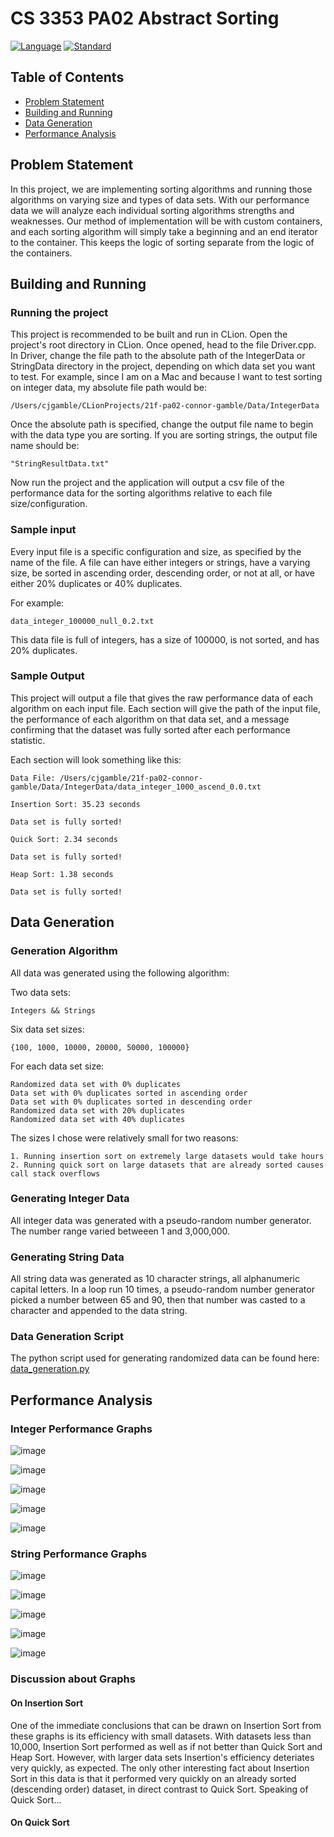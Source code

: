 # CS 3353 PA02 Abstract Sorting
[![Language](https://img.shields.io/badge/language-C++-blue.svg)](https://isocpp.org/)
[![Standard](https://img.shields.io/badge/c%2B%2B-17-blue.svg)](https://en.wikipedia.org/wiki/C%2B%2B17)

## Table of Contents
* [Problem Statement](#problem-statement)
* [Building and Running](#building-and-running)
* [Data Generation](#data-generation)
* [Performance Analysis](#performance-analysis)

## Problem Statement
In this project, we are implementing sorting algorithms and running those algorithms on varying size and types of data sets. 
With our performance data we will analyze each individual sorting algorithms strengths and weaknesses.
Our method of implementation will be with custom containers, and each sorting algorithm will simply take a beginning and an end iterator to the container.
This keeps the logic of sorting separate from the logic of the containers. 

## Building and Running

### Running the project
This project is recommended to be built and run in CLion. Open the project's root directory in CLion. 
Once opened, head to the file Driver.cpp. In Driver, change the file path to the absolute path of the IntegerData 
or StringData directory in the project, depending on which data set you want to test.
For example, since I am on a Mac and because I want to test sorting on integer data, my absolute file path would be: 
```
/Users/cjgamble/CLionProjects/21f-pa02-connor-gamble/Data/IntegerData
```
Once the absolute path is specified, change the output file name to begin with the data type you are sorting. 
If you are sorting strings, the output file name should be: 
```
"StringResultData.txt"
```
Now run the project and the application will output a csv file of the performance data for the sorting algorithms relative to each file size/configuration.

### Sample input
Every input file is a specific configuration and size, as specified by the name of the file. 
A file can have either integers or strings, have a varying size, be sorted in ascending order, descending order, or not at all, or have either 20% duplicates or 40% duplicates. 

For example:
```
data_integer_100000_null_0.2.txt
```
This data file is full of integers, has a size of 100000, is not sorted, and has 20% duplicates. 

### Sample Output
This project will output a file that gives the raw performance data of each algorithm on each input file. 
Each section will give the path of the input file, the performance of each algorithm on that data set, and a message confirming 
that the dataset was fully sorted after each performance statistic.

Each section will look something like this:
```
Data File: /Users/cjgamble/21f-pa02-connor-gamble/Data/IntegerData/data_integer_1000_ascend_0.0.txt

Insertion Sort: 35.23 seconds

Data set is fully sorted!

Quick Sort: 2.34 seconds

Data set is fully sorted!

Heap Sort: 1.38 seconds

Data set is fully sorted!
```
## Data Generation

### Generation Algorithm
All data was generated using the following algorithm:

Two data sets:
```
Integers && Strings
```

Six data set sizes: 
```
{100, 1000, 10000, 20000, 50000, 100000}
```

For each data set size:
```
Randomized data set with 0% duplicates
Data set with 0% duplicates sorted in ascending order
Data set with 0% duplicates sorted in descending order
Randomized data set with 20% duplicates
Randomized data set with 40% duplicates
```
The sizes I chose were relatively small for two reasons:
```
1. Running insertion sort on extremely large datasets would take hours
2. Running quick sort on large datasets that are already sorted causes call stack overflows
```

### Generating Integer Data
All integer data was generated with a pseudo-random number generator. 
The number range varied betweeen 1 and 3,000,000. 

### Generating String Data
All string data was generated as 10 character strings, all alphanumeric capital letters. In a loop run 10 times, a pseudo-random number generator picked a number between 65 and 90, then that number was casted to a character and appended to the data string.

### Data Generation Script
The python script used for generating randomized data can be found here:
[data_generation.py](./Data/data_generation.py)

## Performance Analysis

### Integer Performance Graphs
![image](https://user-images.githubusercontent.com/78129094/137661526-cf0ea9c0-6eb2-4975-b8dc-1ab06a230972.png)


![image](https://user-images.githubusercontent.com/78129094/137661604-688ca0ed-002a-4100-b1ed-4620c05cb566.png)

![image](https://user-images.githubusercontent.com/78129094/137661625-cee3edc8-ce46-4ab0-840e-1cdbb64b20e7.png)

![image](https://user-images.githubusercontent.com/78129094/137661651-536c4b28-e7d7-46d3-9927-9fb6786c2b2b.png)

![image](https://user-images.githubusercontent.com/78129094/137661670-63b2ed4d-776a-4ce1-a257-7b09532b9f01.png)

### String Performance Graphs

![image](https://user-images.githubusercontent.com/78129094/137663740-46a68f1c-6b6b-4068-b137-7eed526ca907.png)

![image](https://user-images.githubusercontent.com/78129094/137663752-fc6f9b1a-97e2-439f-86e8-461bc62f2dad.png)

![image](https://user-images.githubusercontent.com/78129094/137664037-09a269ae-b33b-4d3a-b1b1-b8249d2e83cb.png)

![image](https://user-images.githubusercontent.com/78129094/137665251-fa540a2e-412a-4108-8294-2292b191166b.png)

![image](https://user-images.githubusercontent.com/78129094/137665264-7782a8d7-9989-43d1-a4c5-64b43e768a69.png)

### Discussion about Graphs

#### On Insertion Sort

One of the immediate conclusions that can be drawn on Insertion Sort from these graphs is its efficiency with small datasets. 
With datasets less than 10,000, Insertion Sort performed as well as if not better than Quick Sort and Heap Sort. However, with larger data sets Insertion's efficiency deteriates very quickly, as expected. The only other interesting fact about Insertion Sort in this data is that it performed very quickly on an already sorted (descending order) dataset, in direct contrast to Quick Sort. Speaking of Quick Sort...

#### On Quick Sort


